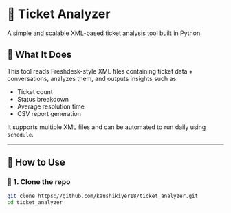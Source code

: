 # 🧠 Ticket Analyzer

A simple and scalable XML-based ticket analysis tool built in Python.

## 📂 What It Does

This tool reads Freshdesk-style XML files containing ticket data + conversations, analyzes them, and outputs insights such as:
- Ticket count
- Status breakdown
- Average resolution time
- CSV report generation

It supports multiple XML files and can be automated to run daily using `schedule`.

---

## 🚀 How to Use

### 🔧 1. Clone the repo
```bash
git clone https://github.com/kaushikiyer18/ticket_analyzer.git
cd ticket_analyzer
